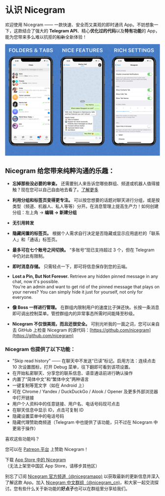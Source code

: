 # 认识 Nicegram

欢迎使用 Nicegram —— 一款快速、安全而又美观的即时通讯 App。不妨想象一下，这款结合了强大的 **Telegram API**、精心**优化过的代码**以及**特有功能**的 App，能为您带来多么难以抗拒的<del>船新</del>全新体验！ 

![](/features/images/NicegramGrid.png)

## Nicegram 给您带来纯粹沟通的乐趣：

- **忘掉那些没必要的审查。** 还需要别人来告诉您哪些群组、频道或机器人值得接触？现在您可以自己自由地去看了。[了解更多](/cn/unblock)

- **利用分组和标签页变得更专注。** 可以按您想要的话题对聊天进行分组，或是按类型（频道、机器人、私人等等）分开。在消息管理上提高生产力！如何创建分组：左上角 -> **编辑 -> 新建分组**

- **无引用转发**

- **隐藏闲置的标签页。** 根据个人需求自行决定是否隐藏或显示应用底栏的「联系人」和「通话」标签页。

- **最多可在七个账号之间切换。** “多账号”现已支持超过 3 个，但在 Telegram 中仍对此有限制。

- **即时消息存储。** 只需轻点一下，即可将信息保存到您的云端。

- **Lost a Pin, But Not Forever.** Retrieve any hidden pinned message in any chat, now it's possible.  
You're an admin and want to get rid of the pinned message that plays on your nerves? You can simply hide it just for yourself, not only for everyone.

- **像 Boss 一样进行管理。** 在群组内限制用户的速度比子弹还快。长按一条消息即可调出控制菜单。管控群组内的异常事态所需时间能降至秒级。

- **Nicegram 不仅很美观，而且还很安全。** 可别光听我的一面之词，您可以亲自去 GitHub 上检查 Nicegram 的源代码：[https://github.com/nicegram](https://github.com/nicegram)

### Nicegram 也提供了以下功能：
- "Skip read history" —— 在聊天中不发送“已读”标记。启用方法：连续点击 10 次设置图标，打开 Debug 菜单，往下翻即可看到该项设置。
- 在开始私密聊天、分享您的联系信息、语音通话前进行确认操作
- 内置了“简体中文”和“繁体中文”两种语言
- 一键复制等宽文字（如在 Android 上）
- 可在 Chrome / Yandex / DuckDuckGo / Alook / Opener 及更多外部浏览器中打开链接
- 用户个人资料中的任意链接、用户名、电话号码现可点击
- 在聊天信息中显示 ID，点击可复制 ID
- 隐藏设置菜单中的电话号码
- 隐藏代理赞助商频道（Telegram 中也提供了该功能，只不过在 Nicegram 中更易于操作）


喜欢这些功能吗？

您可以在 [Patreon 平台](https://patreon.com/nicegram) 上赞助 Nicegram！

下载 [App Store 中的 Nicegram](https://itunes.apple.com/app/id1457369322)（无法上架至中国区 App Store，请移步其他区）

别忘了订阅 [Nicegram 官方频道（@nicegramapp)](https://t.me/nicegramapp) 以获取最新的更新信息并深入了解这款 App。加入 [Nicegram 中文群组（@nicegram_cn)](https://t.me/nicegram_cn)，和大家一起交流探讨。您有些什么关于新功能的**好点子**也可以在群组里分享给我们。
